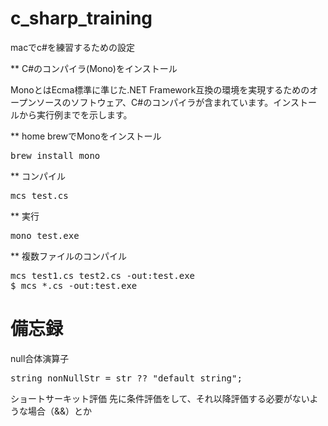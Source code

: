 # c_sharp_training

macでc#を練習するための設定

** C#のコンパイラ(Mono)をインストール

MonoとはEcma標準に準じた.NET Framework互換の環境を実現するためのオープンソースのソフトウェア、C#のコンパイラが含まれています。インストールから実行例までを示します。

** home brewでMonoをインストール
<pre>
brew install mono
</pre>

** コンパイル
<pre>
mcs test.cs
</pre>

** 実行
<pre>
mono test.exe
</pre>

** 複数ファイルのコンパイル
<pre>
mcs test1.cs test2.cs -out:test.exe
$ mcs *.cs -out:test.exe
</pre>


# 備忘録

null合体演算子
<pre>
string nonNullStr = str ?? "default string";
</pre>

ショートサーキット評価
先に条件評価をして、それ以降評価する必要がないような場合（&&）とか
